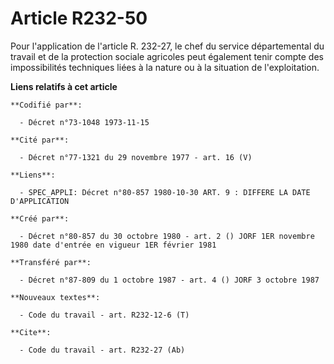 # Article R232-50

Pour l'application de l'article R. 232-27, le chef du service départemental du travail et de la protection sociale agricoles
peut également tenir compte des impossibilités techniques liées à la nature ou à la situation de l'exploitation.

**Liens relatifs à cet article**

	**Codifié par**:

	  - Décret n°73-1048 1973-11-15

	**Cité par**:

	  - Décret n°77-1321 du 29 novembre 1977 - art. 16 (V)

	**Liens**:

	  - SPEC_APPLI: Décret n°80-857 1980-10-30 ART. 9 : DIFFERE LA DATE D'APPLICATION

	**Créé par**:

	  - Décret n°80-857 du 30 octobre 1980 - art. 2 () JORF 1ER novembre 1980 date d'entrée en vigueur 1ER février 1981

	**Transféré par**:

	  - Décret n°87-809 du 1 octobre 1987 - art. 4 () JORF 3 octobre 1987

	**Nouveaux textes**:

	  - Code du travail - art. R232-12-6 (T)

	**Cite**:

	  - Code du travail - art. R232-27 (Ab)
